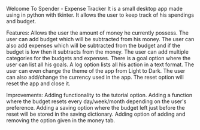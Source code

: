 Welcome To Spender - Expense Tracker
It is a small desktop app made using in python with tkinter. It allows the user to keep track of his spendings and budget.

Features:
Allows the user the amount of money he currently possess.
The user can add budget which will be subtracted from his money.
The user can also add expenses which will be subtracted from the budget and if the budget is low then it subtracts from the money.
The user can add multiple categories for the budgets and expenses.
There is a goal option where the user can list all his goals.
A log option lists all his action in a text format.
The user can even change the theme of the app from Light to Dark.
The user can also add/change the currency used in the app.
The reset option will reset the app and close it.

Improvements:
Adding functionality to the tutorial option.
Adding a function where the budget resets every day/week/month depending on the user's preference.
Adding a saving option where the budget left just before the reset will be stored in the saving dictionary.
Adding option of adding and removing the option given in the money tab.